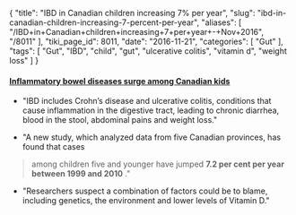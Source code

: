 {
    "title": "IBD in Canadian children increasing 7% per year",
    "slug": "ibd-in-canadian-children-increasing-7-percent-per-year",
    "aliases": [
        "/IBD+in+Canadian+children+increasing+7+per+year+-+Nov+2016",
        "/8011"
    ],
    "tiki_page_id": 8011,
    "date": "2016-11-21",
    "categories": [
        "Gut"
    ],
    "tags": [
        "Gut",
        "IBD",
        "child",
        "gut",
        "ulcerative colitis",
        "vitamin d",
        "weight loss"
    ]
}


#### [Inflammatory bowel diseases surge among Canadian kids](http://www.ctvnews.ca/health/inflammatory-bowel-diseases-surge-among-canadian-kids-1.3169344?autoPlay=true)

* "IBD includes Crohn’s disease and ulcerative colitis, conditions that cause inflammation in the digestive tract, leading to chronic diarrhea, blood in the stool, abdominal pains and weight loss."

* "A new study, which analyzed data from five Canadian provinces, has found that cases 

> among children five and younger have jumped  **7.2 per cent per year between 1999 and 2010** ."

* "Researchers suspect a combination of factors could be to blame, including genetics, the environment and lower levels of Vitamin D."
